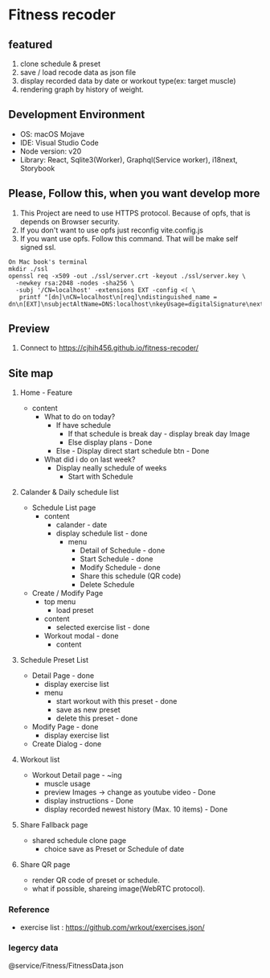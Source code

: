 # Fitness recoder

## featured
1. clone schedule & preset
2. save / load recode data as json file
3. display recorded data by date or workout type(ex: target muscle)
4. rendering graph by history of weight.

## Development Environment
* OS: macOS Mojave
* IDE: Visual Studio Code
* Node version: v20
* Library: React, Sqlite3(Worker), Graphql(Service worker), i18next, Storybook

## Please, Follow this, when you want develop more
1. This Project are need to use HTTPS protocol. Because of opfs, that is depends on Browser security.
2. If you don't want to use opfs just reconfig vite.config.js
3. If you want use opfs. Follow this command. That will be make self signed ssl.
```
On Mac book's terminal
mkdir ./ssl
openssl req -x509 -out ./ssl/server.crt -keyout ./ssl/server.key \
  -newkey rsa:2048 -nodes -sha256 \
  -subj '/CN=localhost' -extensions EXT -config <( \
   printf "[dn]\nCN=localhost\n[req]\ndistinguished_name = dn\n[EXT]\nsubjectAltName=DNS:localhost\nkeyUsage=digitalSignature\nextendedKeyUsage=serverAuth")
```

## Preview
1. Connect to https://cjhih456.github.io/fitness-recoder/

## Site map
1. Home - Feature
    - content
      - What to do on today?
        - If have schedule 
          - If that schedule is break day - display break day Image
          - Else display plans - Done
        - Else - Display direct start schedule btn - Done
      - What did i do on last week?
        - Display neally schedule of weeks
          - Start with Schedule

2. Calander & Daily schedule list
    - Schedule List page
      - content
        - calander - date
        - display schedule list - done
          - menu
            - Detail of Schedule - done
            - Start Schedule - done
            - Modify Schedule - done
            - Share this schedule (QR code)
            - Delete Schedule
    - Create / Modify Page
      - top menu
        - load preset
      - content
        - selected exercise list - done
      - Workout modal - done
        - content

3. Schedule Preset List
    - Detail Page - done
      - display exercise list
      - menu
        - start workout with this preset - done
        - save as new preset
        - delete this preset - done
    - Modify Page - done
      - display exercise list
    - Create Dialog - done

4. Workout list
    - Workout Detail page - ~ing
      - muscle usage
      - preview Images -> change as youtube video - Done
      - display instructions - Done
      - display recorded newest history (Max. 10 items) - Done

5. Share Fallback page
    - shared schedule clone page
      - choice save as Preset or Schedule of date

6. Share QR page
    - render QR code of preset or schedule.
    - what if possible, shareing image(WebRTC protocol).


### Reference
- exercise list : https://github.com/wrkout/exercises.json/


### legercy data
@service/Fitness/FitnessData.json